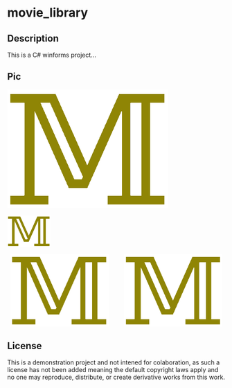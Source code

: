# movie_library

## Description
This is a C# winforms project...

## Pic
![test image](https://github.com/Luke663/movie_library/blob/main/Rep_logo2.png)

<img src="https://github.com/Luke663/movie_library/blob/main/Rep_logo2.png" width=100/>

<p align="center">
  <img src="./Rep_logo2.png" width="45%">
  &nbsp; &nbsp; &nbsp; &nbsp;
  <img src="./Rep_logo2.png" width="45%">
</p>


## License
This is a demonstration project and not intened for colaboration, as such a license has not been added meaning the default copyright laws apply and no one may reproduce, distribute, or create derivative works from this work.

